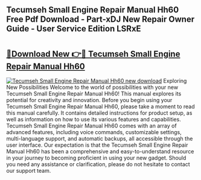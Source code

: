 ## Tecumseh Small Engine Repair Manual Hh60 Free Pdf Download - Part-xDJ New Repair Owner Guide - User Service Edition LSRxE

# <h2><a href="http://bc80635.oget.top/?id=Tecumseh+Small+Engine+Repair+Manual+Hh60">🔗Download New 👉🔴 Tecumseh Small Engine Repair Manual Hh60</a></h2>

[![Tecumseh Small Engine Repair Manual Hh60 new download](https://i.imgur.com/5g1atiW.png)](http://bc80635.oget.top/?id=Tecumseh+Small+Engine+Repair+Manual+Hh60)
Exploring New Possibilities Welcome to the world of possibilities with your new Tecumseh Small Engine Repair Manual Hh60! This manual explores its potential for creativity and innovation. Before you begin using your Tecumseh Small Engine Repair Manual Hh60, please take a moment to read this manual carefully. It contains detailed instructions for product setup, as well as information on how to use its various features and capabilities. Tecumseh Small Engine Repair Manual Hh60 comes with an array of advanced features, including voice commands, customizable settings, multi-language support, and automatic backups, all accessible through the user interface. Our expectation is that the Tecumseh Small Engine Repair Manual Hh60 has been a comprehensive and easy-to-understand resource in your journey to becoming proficient in using your new gadget. Should you need any assistance or clarification, please do not hesitate to contact our support team.
